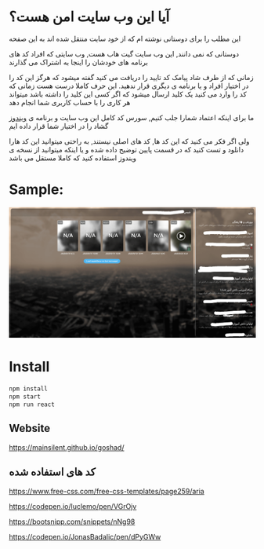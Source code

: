 # آیا این وب سایت امن هست؟
این مطلب را برای دوستانی نوشته ام که از خود سایت منتقل شده اند به این صفحه

دوستانی که نمی دانند, این وب سایت گیت هاب هست, وب سایتی که افراد کد های برنامه های خودشان را اینجا به اشتراک می گذارند

زمانی که از طرف شاد پیامک کد تایید را دریافت می کنید گفته میشود که هرگز این کد را در اختیار افراد و یا برنامه ی دیگری قرار ندهید. این حرف کاملا درست هست زمانی که کد را وارد می کنید یک کلید ارسال میشود که اگر کسی این کلید را داشته باشد میتواند هر کاری را با حساب کاربری شما انجام دهد

ما برای اینکه اعتماد شمارا جلب کنیم, سورس کد کامل این وب سایت و برنامه ی [ویندوز](https://github.com/MainSilent/Go_Shad) گشاد را در اختیار شما قرار داده ایم

ولی اگر فکر می کنید که این کد ها, کد های اصلی نیستند, به راحتی میتوانید این کد هارا دانلود و تست کنید که در قسمت پایین توضیح داده شده و یا اینکه میتوانید از نسخه ی ویندوز استفاده کنید که کاملا مستقل می باشد

# Sample:

![نمونه](https://raw.githubusercontent.com/MainSilent/goshad/master/images/sample.png)

# Install

```
npm install
npm start
npm run react
```

## Website

https://mainsilent.github.io/goshad/

## کد های استفاده شده
https://www.free-css.com/free-css-templates/page259/aria

https://codepen.io/luclemo/pen/VGrOjv

https://bootsnipp.com/snippets/nNg98

https://codepen.io/JonasBadalic/pen/dPyGWw